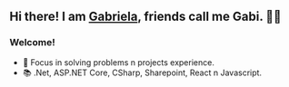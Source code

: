 ## Hi there! I am [Gabriela](https://www.linkedin.com/in/gabrielacantarini/), friends call me Gabi. 🙋‍♀️
### Welcome!

- 🎯 Focus in solving problems n projects experience.
- 📚 .Net, ASP.NET Core, CSharp, Sharepoint, React n Javascript.




